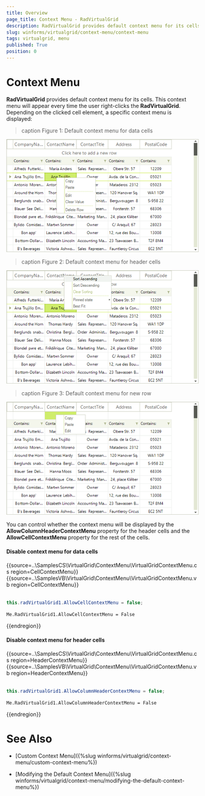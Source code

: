 ```yaml
---
title: Overview
page_title: Context Menu - RadVirtualGrid
description: RadVirtualGrid provides default context menu for its cells. This context menu will appear every time the user right-clicks the RadVirtualGrid. 
slug: winforms/virtualgrid/context-menu/context-menu
tags: virtualgrid, menu
published: True
position: 0
---
```


# Context Menu

__RadVirtualGrid__ provides default context menu for its cells. This context menu will appear every time the user right-clicks the __RadVirtualGrid__. Depending on the clicked cell element, a specific context menu is displayed:

>caption Figure 1: Default context menu for data cells
 
![WinForms RadVirtualGrid Default context menu for data cells](images/virtualgrid-context-menu001.png)

>caption Figure 2: Default context menu for header cells

![WinForms RadVirtualGrid Default context menu for header cells](images/virtualgrid-context-menu002.png)

>caption Figure 3: Default context menu for new row

![WinForms RadVirtualGrid Default context menu for new row](images/virtualgrid-context-menu003.png)

You can control whether the context menu will be displayed by the __AllowColumnHeaderContextMenu__ property for the header cells and the __AllowCellContextMenu__ property for the rest of the cells.

#### Disable context menu for data cells

{{source=..\SamplesCS\VirtualGrid\ContextMenu\VirtualGridContextMenu.cs region=CellContextMenu}} 
{{source=..\SamplesVB\VirtualGrid\ContextMenu\VirtualGridContextMenu.vb region=CellContextMenu}} 

````C#
            
this.radVirtualGrid1.AllowCellContextMenu = false;

````
````VB.NET
Me.RadVirtualGrid1.AllowCellContextMenu = False

````

{{endregion}} 

#### Disable context menu for header cells

{{source=..\SamplesCS\VirtualGrid\ContextMenu\VirtualGridContextMenu.cs region=HeaderContextMenu}} 
{{source=..\SamplesVB\VirtualGrid\ContextMenu\VirtualGridContextMenu.vb region=HeaderContextMenu}} 

````C#
            
this.radVirtualGrid1.AllowColumnHeaderContextMenu = false;

````
````VB.NET
Me.RadVirtualGrid1.AllowColumnHeaderContextMenu = False

````

{{endregion}} 




 

# See Also
* [Custom Context Menu]({%slug winforms/virtualgrid/context-menu/custom-context-menu%})

* [Modifying the Default Context Menu]({%slug winforms/virtualgrid/context-menu/modifying-the-default-context-menu%})


